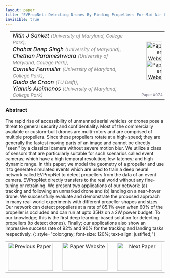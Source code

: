 ```yaml
---
layout: paper
title: "EVPropNet: Detecting Drones By Finding Propellers For Mid-Air Landing And Following"
invisible: true
---
```

<table width = "95%" style="padding-left: 15px; margin-left: auto; margin-right: 10px;">
<tr><td style = "vertical-align: top; padding-right: 25px;" rowspan="2">
<span style="color:black; font-size: 110%;"><i>
Nitin J Sanket <span style="color:gray; font-size: 85%">(University of Maryland, College Park)</span><span style="color:gray; font-size: 100%">,</span><br>  Chahat Deep Singh <span style="color:gray; font-size: 85%">(University of Maryland)</span><span style="color:gray; font-size: 100%">,</span><br>  Chethan Parameshwara <span style="color:gray; font-size: 85%">(University of Maryland, College Park)</span><span style="color:gray; font-size: 100%">,</span><br>  Cornelia Fermuller <span style="color:gray; font-size: 85%">(University of Maryland, College Park)</span><span style="color:gray; font-size: 100%">,</span><br>  Guido de Croon <span style="color:gray; font-size: 85%">(TU Delft)</span><span style="color:gray; font-size: 100%">,</span><br>  Yiannis Aloimonos <span style="color:gray; font-size: 85%">(University of Maryland, College Park)</span>
</i></span>
</td>
<td style="text-align: right;"><a href="http://www.roboticsproceedings.org/rss17/p074.pdf"><img src="{{ site.baseurl }}/images/paper_link.png" alt="Paper Website" width = "50"  height = "60"/></a><br> <a href="http://prg.cs.umd.edu/EVPropNet"><img src="{{ site.baseurl }}/images/website_link.png" alt="Paper Website" width = "50"  height = "60"/></a><br>    </td>
</tr>
<tr>
<td style="color:#777789; text-align:right; font-size: 75%; margin-right:10px;">Paper&nbsp;#074</td>
</tr>
</table>


### Abstract
The rapid rise of accessibility of unmanned aerial vehicles or drones pose a threat to general security and confidentiality. Most of the commercially available or custom-built drones are multi-rotors and are comprised of multiple propellers. Since these propellers rotate at a high-speed; they are generally the fastest moving parts of an image and cannot be directly "seen'' by a classical camera without severe motion blur. We utilize a class of sensors that are particularly suitable for such scenarios called event cameras; which have a high temporal resolution; low-latency; and high dynamic range.  In this paper; we model the geometry of a propeller and use it to generate simulated events which are used to train a deep neural network called EVPropNet to detect propellers from the data of an event camera. EVPropNet directly transfers to the real world without any fine-tuning or retraining. We present two applications of our network: (a) tracking and following an unmarked drone and (b) landing on a near-hover drone. We successfully evaluate and demonstrate the proposed approach in many real-world experiments with different propeller shapes and sizes. Our network can detect propellers at a rate of 85.1% even when 60% of the propeller is occluded and can run at upto 35Hz on a 2W power budget. To our knowledge; this is the first deep learning-based solution for detecting propellers (to detect drones). Finally; our applications also show an impressive success rate of 92% and 90% for the tracking and landing tasks respectively. 
{: style="color:gray; font-size: 120%; text-align: justified;"}



<table width="100%">
 <tr>
    <td style="width: 30%; text-align: center;"><a href="{{ site.baseurl }}/program/papers/073/">
<img src="{{ site.baseurl }}/images/previous_icon.png"
       alt="Previous Paper" width = "142"  height = "90"/> 
</a> </td>
<td style="text-align: center;"><a href="{{ site.baseurl }}/program/papers">
<img src="{{ site.baseurl }}/images/overview_icon.png"
       alt="Paper Website" width = "142"  height = "90"/> 
</a> </td>
    <td style="width: 30%; text-align: center;"><a href="{{ site.baseurl }}/program/papers/075/">
    <img src="{{ site.baseurl }}/images/next_icon.png"
        alt="Next Paper" width = "142"  height = "90"/>
    </a></td>
</tr>
</table>